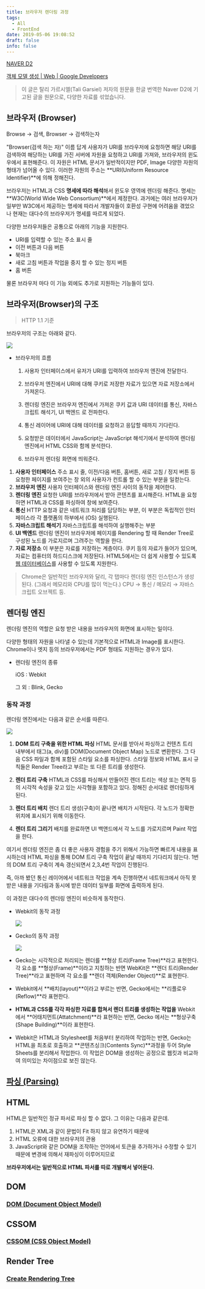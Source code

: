 ```yaml
---
title: 브라우저 렌더링 과정
tags:
  - All
  - FrontEnd
date: 2019-05-06 19:08:52
draft: false
info: false
---
```


[NAVER D2](https://d2.naver.com/helloworld/59361)

[객체 모델 생성 | Web | Google Developers](https://developers.google.com/web/fundamentals/performance/critical-rendering-path/constructing-the-object-model?hl=ko)

> 이 글은 탈리 가르시엘(Tali Garsiel) 저자의 원문을 한글 번역한 Naver D2에 기고된 글을 원문으로, 다양한 자료를 섞었습니다.

## 브라우저 (Browser)



Browse → 검색, Browser → 검색하는자

"Browser(검색 하는 자)" 이름 답게 사용자가 URI를 브라우저에 요청하면 해당 URI를 검색하여 해당하는 URI를 가진 서버에 자원을 요청하고 URI를 가져와, 브라우저의 윈도우에서 표현해준다. 이 자원은 HTML 문서가 일반적이지만 PDF, Image 다양한 자원의 형태가 넘어올 수 있다. 이러한 자원의 주소는 **URI(Uniform Resource Identifier)**에 의해 정해진다.

브라우저는 HTML과 CSS **명세에 따라 해석**해서 윈도우 영역에 렌더링 해준다. 명세는 **W3C(World Wide Web Consortium)**에서 제정한다. 과거에는 여러 브라우저가 일부만 W3C에서 제공하는 명세에 따라서 개발자들이 호환성 구현에 어려움을 겪었으나 현재는 대다수의 브라우저가 명세를 따르게 되었다.

다양한 브라우저들은 공통으로 아래의 기능을 지원한다.

- URI를 입력할 수 있는 주소 표시 줄
- 이전 버튼과 다음 버튼
- 북마크
- 새로 고침 버튼과 작업을 중지 할 수 있는 정지 버튼
- 홈 버튼

물론 브라우저 마다 이 기능 외에도 추가로 지원하는 기능들이 있다.

## 브라우저(Browser)의 구조



> HTTP 1.1 기준

브라우저의 구조는 아래와 같다.

![](https://d2.naver.com/content/images/2015/06/helloworld-59361-1.png)

- 브라우저의 흐름

    1) 사용자 인터페이스에서 유저가 URI를 입력하여 브라우저 엔진에 전달한다. 

    2) 브라우저 엔진에서 URI에 대해 쿠키로 저장한 자료가 있으면 자료 저장소에서 가져온다.

    3) 렌더링 엔진은 브라우저 엔진에서 가져온 쿠키 값과 URI 데이터를 통신, 자바스크립트 해석기, UI 백엔드 로 전파한다.

    4) 통신 레이어에 URI에 대해 데이터를 요청하고 응답할 때까지 기다린다.

    5) 요청받은 데이터에서 JavaScript는 JavaScript 해석기에서 분석하여 렌더링 엔진에서 HTML CSS와 함께 분석한다.

    6) 브라우저 렌더링 화면에 띄워준다.

1. **사용자 인터페이스**
주소 표시 줄, 이전/다음 버튼, 홈버튼, 새로 고침 / 정지 버튼 등 요청한 페이지를 보여주는 창 외의 사용자가 컨트롤 할 수 있는 부분을 일컫는다.
2. **브라우저 엔진**
사용자 인터페이스와 렌더링 엔진 사이의 동작을 제어한다.
3. **렌더링 엔진**
요청한 URI를 브라우저에서 받아 콘텐츠를 표시해준다. HTML을 요청하면 HTML과 CSS를 파싱하여 창에 보여준다.
4. **통신**
HTTP 요청과 같은 네트워크 처리를 담당하는 부분, 이 부분은 독립적인 인터페이스라 각 플랫폼의 하부에서 (OS) 실행된다.
5. **자바스크립트 해석기**
자바스크립트를 해석하여 실행해주는 부분
6. **UI 백엔드**
렌더링 엔진이 브라우저에 페이지를 Rendering 할 때 Render Tree로 구성된 노드를 가로지르며 그려주는 역할을 한다.
7. **자료 저장소**
이 부분은 자료를 저장하는 계층이다. 쿠키 등의 자료가 들어가 있으며, 자료는 컴퓨터의 하드디스크에 저장된다. HTML5에서는 더 쉽게 사용할 수 있도록 [웹 데이터베이스](https://www.html5rocks.com/en/features/storage)를 사용할 수 있도록 지원한다.

> Chrome은 일반적인 브라우저와 달리, 각 탭마다 렌더링 엔진 인스턴스가 생성된다. (그래서 메모리와 CPU를 많이 먹는다.) CPU → 통신 / 메모리 → 자바스크립트 오브젝트 등.

## 렌더링 엔진



렌더링 엔진의 역할은 요청 받은 내용을 브라우저의 화면에 표시하는 일이다.

다양한 형태의 자원을 나타낼 수 있는데 기본적으로 HTML과 Image를 표시한다. Chrome이나 엣지 등의 브라우저에서는 PDF 형태도 지원하는 경우가 있다.

- 렌더링 엔진의 종류

    iOS : Webkit 

    그 외 : Blink, Gecko

### 동작 과정



렌더링 엔진에서는 다음과 같은 순서를 따른다.

![](https://d2.naver.com/content/images/2015/06/helloworld-59361-2.png)

1. **DOM 트리 구축을 위한 HTML 파싱**
HTML 문서를 받아서 파싱하고 컨텐츠 트리 내부에서 태그(a, div)를 DOM(Document Object Map) 노드로 변환한다. 그 다음 CSS 파일과 함께 포함된 스타일 요소를 파싱한다. 스타일 정보와 HTML 표시 규칙들은 Render Tree라고 부르는 또 다른 트리를 생성한다.

2. **렌더 트리 구축**
HTML과 CSS를 파싱해서 만들어진 렌더 트리는 색상 또는 면적 등의 시각적 속성을 갖고 있는 사각형을 포함하고 있다. 정해진 순서대로 렌더링하게 된다.

3. **렌더 트리 배치**
렌더 트리 생성(구축)이 끝나면 배치가 시작된다. 각 노드가 정확한 위치에 표시되기 위해 이동한다.

4. **렌더 트리 그리기**
배치를 완료하면 UI 백앤드에서 각 노드를 가로지르며 Paint 작업을 한다.

여기서 렌더링 엔진은 좀 더 좋은 사용자 경험을 주기 위해서 가능하면 빠르게 내용을 표시하는데 HTML 파싱을 통해 DOM 트리 구축 작업이 끝날 때까지 기다리지 않는다. 1번의 DOM 트리 구축이 계속 갱신되면서 2,3,4번 작업이 진행된다. 

즉, 아까 봤던 통신 레이어에서 네트워크 작업을 계속 진행하면서 네트워크에서 아직 못 받은 내용을 기다림과 동시에 받은 데이터 일부를 화면에 출력하게 된다.

이 과정은 대다수의 렌더링 엔진이 비슷하게 동작한다.

- Webkit의 동작 과정

    ![](https://d2.naver.com/content/images/2015/06/helloworld-59361-3.png)

- Gecko의 동작 과정

    ![](https://d2.naver.com/content/images/2015/06/helloworld-59361-4.png)

- Gecko는 시각적으로 처리되는 렌더를 **형상 트리(Frame Tree)**라고 표현한다. 각 요소를 **형상(Frame)**이라고 지칭하는 반면 WebKit은 **렌더 트리(Render Tree)**라고 표현하며 각 요소를 **렌더 객체(Render Object)**로 표현한다.
- Webkit에서 **배치(layout)**이라고 부르는 반면, Gecko에서는 **리플로우(Reflow)**라 표현한다.
- **HTML과 CSS를 각각 파싱한 자료를 합쳐서 렌더 트리를 생성하는 작업을** Webkit에서 **어태치먼트(Attatchment)**라 표현하는 반면, Gecko 에서는 **형상구축(Shape Building)**이라 표현한다.
- Webkit은 HTML과 Stylesheet를 처음부터 분리하여 작업하는 반면, Gecko는 HTML을 최초로 호출하고 **콘텐츠싱크(Contents Sync)**과정을 두어 Style Sheets를 분리해서 작업한다. 이 작업은 DOM을 생성하는 공정으로 웹킷과 비교하여 의미있는 차이점으로 보진 않는다.

## [파싱 (Parsing)](https://www.notion.so/d21964c0-2af1-4b48-9719-94872efa722b)

## HTML



HTML은 일반적인 정규 파서로 파싱 할 수 없다. 그 이유는 다음과 같은데.

1. HTML은 XML과 같이 문법이 Fit 하지 않고 유연하기 때문에
2. HTML 오류에 대한 브라우저의 관용
3. JavaScript와 같은 DOM을 조작하는 언어에서 토큰을 추가하거나 수정할 수 있기 때문에 변경에 의해서 재파싱이 이루어지므로

**브라우저에서는 일반적으로 HTML 파서를 따로 개발해서 넣어둔다.**

## DOM



### [DOM (Document Object Model)](https://www.notion.so/05b2fa44-e433-4bb2-9fc3-cd59110f6ddb)

## CSSOM



### [CSSOM (CSS Object Model)](https://www.notion.so/66bd0de6-0972-4fd9-a82f-f557c172ea1b)

## Render Tree



### [Create Rendering Tree](https://www.notion.so/0ee913e6-9ebe-44c5-821f-f43d1869fa59)